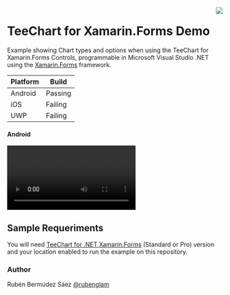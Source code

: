 <a href="https://www.steema.com/product/forms">
<img align="right" src="http://www.teechart.net/img/logos/teechart_forms.png">
</a>

TeeChart for Xamarin.Forms Demo
================================
Example showing Chart types and options when using the TeeChart for Xamarin.Forms Controls, programmable in Microsoft Visual Studio .NET using the <a href="https://docs.microsoft.com/en-us/xamarin/xamarin-forms">Xamarin.Forms</a> framework.

|Platform|Build|
|--|--| 
| Android |Passing|
|iOS|Failing|
|UWP|Failing|

#### Android

![screenshot](https://github.com/Steema/teechart-xamarin-forms-samples/blob/master/WeatherApp/Screenshots/DROID_TEECHART_XF_MEDIA.mp4)

## Sample Requeriments

You will need [TeeChart for .NET  Xamarin.Forms](https://www.steema.com/downloads/forms) (Standard or Pro) version and your location enabled to run the example on this repository.

### Author

Rubén Bermúdez Sáez 
<a href="https://twitter.com/rubenglam">@rubenglam</a>